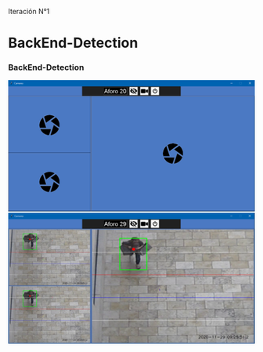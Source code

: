 Iteración N°1

# BackEnd-Detection 

### BackEnd-Detection 
![alt tag](docs/detection.png)
![alt tag](docs/detection2.png)
